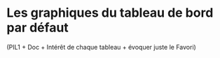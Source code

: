 # Les graphiques du tableau de bord par défaut 


(PIL1 + Doc + Intérêt de chaque tableau + évoquer juste le Favori)


<!--stackedit_data:
eyJoaXN0b3J5IjpbLTY3MDUzMDg3M119
-->
